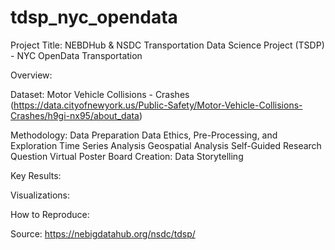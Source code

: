 # tdsp_nyc_opendata
Project Title: NEBDHub &amp; NSDC Transportation Data Science Project (TSDP) - NYC OpenData Transportation

Overview:

Dataset: Motor Vehicle Collisions - Crashes (https://data.cityofnewyork.us/Public-Safety/Motor-Vehicle-Collisions-Crashes/h9gi-nx95/about_data)

Methodology:
    Data Preparation
    Data Ethics, Pre-Processing, and Exploration
    Time Series Analysis
    Geospatial Analysis
    Self-Guided Research Question
    Virtual Poster Board Creation: Data Storytelling
    
Key Results:

Visualizations:

How to Reproduce:

Source: https://nebigdatahub.org/nsdc/tdsp/
